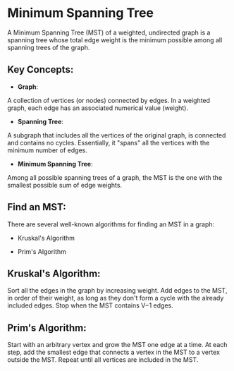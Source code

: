 # Minimum Spanning Tree

A Minimum Spanning Tree (MST) of a weighted, undirected graph is a spanning tree whose total edge weight is the minimum possible among all spanning trees of the graph.

## Key Concepts:

- **Graph**:

A collection of vertices (or nodes) connected by edges. In a weighted graph, each edge has an associated numerical value (weight).

- **Spanning Tree**:

A subgraph that includes all the vertices of the original graph, is connected and contains no cycles. Essentially, it "spans" all the vertices with the minimum number of edges.

- **Minimum Spanning Tree**:

Among all possible spanning trees of a graph, the MST is the one with the smallest possible sum of edge weights.

## Find an MST:

There are several well-known algorithms for finding an MST in a graph:

- Kruskal's Algorithm
  
- Prim's Algorithm

## Kruskal's Algorithm:

Sort all the edges in the graph by increasing weight.
Add edges to the MST, in order of their weight, as long as they don't form a cycle with the already included edges.
Stop when the MST contains V−1 edges.

## Prim's Algorithm:

Start with an arbitrary vertex and grow the MST one edge at a time.
At each step, add the smallest edge that connects a vertex in the MST to a vertex outside the MST.
Repeat until all vertices are included in the MST.
